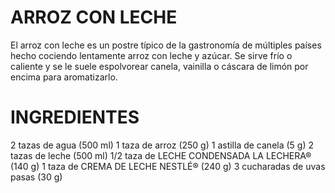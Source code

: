 # ARROZ CON LECHE
El arroz con leche es un postre típico de la gastronomía de múltiples países hecho cociendo lentamente arroz con leche y azúcar. Se sirve frío o caliente y se le suele espolvorear canela, vainilla o cáscara de limón por encima para aromatizarlo.
# INGREDIENTES
 2 tazas de agua (500 ml)
1 taza de arroz (250 g)
1 astilla de canela (5 g)
2 tazas de leche (500 ml)
1/2 taza de LECHE CONDENSADA LA LECHERA® (140 g)
1 taza de CREMA DE LECHE NESTLÉ® (240 g)
3 cucharadas de uvas pasas (30 g)
